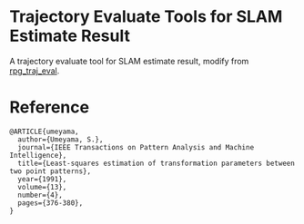 # Trajectory Evaluate Tools for SLAM Estimate Result

A trajectory evaluate tool for SLAM estimate result, modify from [rpg_traj_eval](https://github.com/uzh-rpg/rpg_trajectory_evaluation).

# Reference
```shell
@ARTICLE{umeyama,
  author={Umeyama, S.},
  journal={IEEE Transactions on Pattern Analysis and Machine Intelligence}, 
  title={Least-squares estimation of transformation parameters between two point patterns}, 
  year={1991},
  volume={13},
  number={4},
  pages={376-380},
}
```
